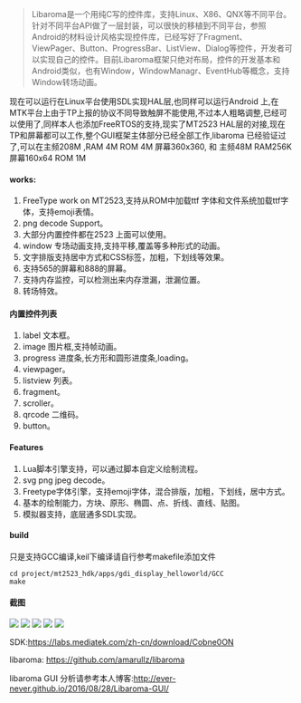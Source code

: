 
>Libaroma是一个用纯C写的控件库，支持Linux、X86、QNX等不同平台。针对不同平台API做了一层封装，可以很快的移植到不同平台，参照Android的材料设计风格实现控件库，已经写好了Fragment、ViewPager、Button、ProgressBar、ListView、Dialog等控件，开发者可以实现自己的控件。目前Libaroma框架只绝对布局，控件的开发基本和Android类似，也有Window，WindowManagr、EventHub等概念，支持Window转场动画。

现在可以运行在Linux平台使用SDL实现HAL层,也同样可以运行Android 上,在MTK平台上由于TP上报的协议不同导致触屏不能使用,不过本人粗略调整,已经可以使用了,同样本人也添加FreeRTOS的支持,现实了MT2523 HAL层的对接,现在TP和屏幕都可以工作,整个GUI框架主体部分已经全部工作,libaroma 已经验证过了,可以在主频208M ,RAM 4M  ROM 4M 屏幕360x360, 和 主频48M RAM256K 屏幕160x64 ROM 1M

#### works:
  1. FreeType work on MT2523,支持从ROM中加载ttf 字体和文件系统加载ttf字体，支持emoji表情。
  2. png decode Support。
  3. 大部分内置控件都在2523 上面可以使用。
  4. window 专场动画支持,支持平移,覆盖等多种形式的动画。
  5. 文字排版支持居中方式和CSS标签，加粗，下划线等效果。
  6. 支持565的屏幕和888的屏幕。
  7. 支持内存监控，可以检测出来内存泄漏，泄漏位置。
  8. 转场特效。
  
#### 内置控件列表

  1. label 文本框。
  2. image 图片框,支持帧动画。
  3. progress 进度条,长方形和圆形进度条,loading。
  4. viewpager。
  5. listview 列表。
  6. fragment。
  7. scroller。
  8. qrcode 二维码。
  9. button。
  
#### Features 

  1. Lua脚本引擎支持，可以通过脚本自定义绘制流程。
  2. svg png jpeg decode。
  3. Freetype字体引擎，支持emoji字体，混合排版，加粗，下划线，居中方式。
  4. 基本的绘制能力，方块、原形、椭圆、点、折线、直线、贴图。
  5. 模拟器支持，底层通多SDL实现。

 
  
#### build

只是支持GCC编译,keil下编译请自行参考makefile添加文件

    cd project/mt2523_hdk/apps/gdi_display_helloworld/GCC
    make


#### 截图

![](https://github.com/Ever-Never/Embedded-GUI-for-MT2523/blob/master/pics/2018-10-11%2013-08-45.png)
![](https://github.com/Ever-Never/Embedded-GUI-for-MT2523/blob/master/pics/2018-10-11%2013-11-44.png)
![](https://github.com/Ever-Never/Embedded-GUI-for-MT2523/blob/master/pics/2018-10-11%2013-11-28.png)
![](https://github.com/Ever-Never/Embedded-GUI-for-MT2523/blob/master/pics/2018-10-11%2013-09-59.png)
![](https://github.com/Ever-Never/Embedded-GUI-for-MT2523/blob/master/pics/2018-10-11%2013-10-47.png)



  SDK:https://labs.mediatek.com/zh-cn/download/Cobne0ON

  libaroma: https://github.com/amarullz/libaroma
  
  libaroma GUI 分析请参考本人博客:http://ever-never.github.io/2016/08/28/Libaroma-GUI/
